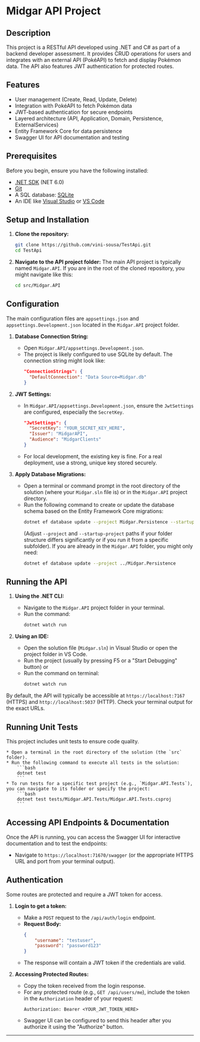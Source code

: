 # Midgar API Project

## Description

This project is a RESTful API developed using .NET and C# as part of a backend developer assessment. 
It provides CRUD operations for users and integrates with an external API (PokéAPI) to fetch and display Pokémon data. 
The API also features JWT authentication for protected routes.

## Features

* User management (Create, Read, Update, Delete)
* Integration with PokéAPI to fetch Pokémon data
* JWT-based authentication for secure endpoints
* Layered architecture (API, Application, Domain, Persistence, ExternalServices)
* Entity Framework Core for data persistence
* Swagger UI for API documentation and testing

## Prerequisites

Before you begin, ensure you have the following installed:

* [.NET SDK](https://dotnet.microsoft.com/download) (NET 6.0)
* [Git](https://git-scm.com/downloads)
* A SQL database: [SQLite](https://www.sqlite.org/download.html)
* An IDE like [Visual Studio](https://visualstudio.microsoft.com/) or [VS Code](https://code.visualstudio.com/)

## Setup and Installation

1.  **Clone the repository:**
    ```bash
    git clone https://github.com/vini-sousa/TestApi.git
    cd TestApi
    ```

2.  **Navigate to the API project folder:**
    The main API project is typically named `Midgar.API`. If you are in the root of the cloned repository, you might navigate like this:
    ```bash
    cd src/Midgar.API
    ```

## Configuration

The main configuration files are `appsettings.json` and `appsettings.Development.json` located in the `Midgar.API` project folder.

1.  **Database Connection String:**
    * Open `Midgar.API/appsettings.Development.json`.
    * The project is likely configured to use SQLite by default. The connection string might look like:
        ```json
        "ConnectionStrings": {
          "DefaultConnection": "Data Source=Midgar.db"
        }
        ```

2.  **JWT Settings:**
    * In `Midgar.API/appsettings.Development.json`, ensure the `JwtSettings` are configured, especially the `SecretKey`.
        ```json
        "JwtSettings": {
          "SecretKey": "YOUR_SECRET_KEY_HERE",
          "Issuer": "MidgarAPI",
          "Audience": "MidgarClients"
        }
        ```
    * For local development, the existing key is fine. For a real deployment, use a strong, unique key stored securely.

3.  **Apply Database Migrations:**
    * Open a terminal or command prompt in the root directory of the solution (where your `Midgar.sln` file is) or in the `Midgar.API` project directory.
    * Run the following command to create or update the database schema based on the Entity Framework Core migrations:
        ```bash
        dotnet ef database update --project Midgar.Persistence --startup-project Midgar.API
        ```
        (Adjust `--project` and `--startup-project` paths if your folder structure differs significantly or if you run it from a specific subfolder). If you are already in the `Midgar.API` folder, you might only need:
        ```bash
        dotnet ef database update --project ../Midgar.Persistence
        ```

## Running the API

1.  **Using the .NET CLI:**
    * Navigate to the `Midgar.API` project folder in your terminal.
    * Run the command:
        ```bash
        dotnet watch run
        ```

2.  **Using an IDE:**
    * Open the solution file (`Midgar.sln`) in Visual Studio or open the project folder in VS Code.
    * Run the project (usually by pressing F5 or a "Start Debugging" button) or
    * Run the command on terminal:
        ```bash
        dotnet watch run
        ```

By default, the API will typically be accessible at `https://localhost:7167` (HTTPS) and `http://localhost:5037` (HTTP). Check your terminal output for the exact URLs.

## Running Unit Tests

This project includes unit tests to ensure code quality.

    * Open a terminal in the root directory of the solution (the `src` folder).
    * Run the following command to execute all tests in the solution:
        ```bash
        dotnet test
        ```
    * To run tests for a specific test project (e.g., `Midgar.API.Tests`), you can navigate to its folder or specify the project:
        ```bash
        dotnet test tests/Midgar.API.Tests/Midgar.API.Tests.csproj
        ```

## Accessing API Endpoints & Documentation

Once the API is running, you can access the Swagger UI for interactive documentation and to test the endpoints:

* Navigate to `https://localhost:71670/swagger` (or the appropriate HTTPS URL and port from your terminal output).

## Authentication

Some routes are protected and require a JWT token for access.

1.  **Login to get a token:**
    * Make a `POST` request to the `/api/auth/login` endpoint.
    * **Request Body:**
        ```json
        {
            "username": "testuser",
            "password": "password123"
        }
        ```
    * The response will contain a JWT token if the credentials are valid.

2.  **Accessing Protected Routes:**
    * Copy the token received from the login response.
    * For any protected route (e.g., `GET /api/users/me`), include the token in the `Authorization` header of your request:
        ```
        Authorization: Bearer <YOUR_JWT_TOKEN_HERE>
        ```
    * Swagger UI can be configured to send this header after you authorize it using the "Authorize" button.

---